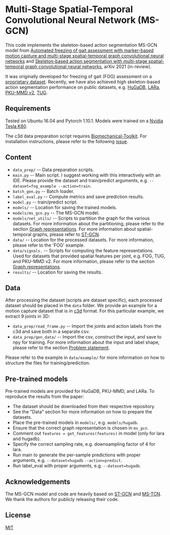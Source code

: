 # Multi-Stage Spatial-Temporal Convolutional Neural Network (MS-GCN)
This code implements the skeleton-based action segmentation MS-GCN model from [Automated freezing of gait assessment with
marker-based motion capture and multi-stage
spatial-temporal graph convolutional neural
networks](https://arxiv.org/abs/2103.15449) and [Skeleton-based action segmentation with multi-stage spatial-temporal graph convolutional neural networks](), arXiv 2021 (in-review).

It was originally developed for freezing of gait (FOG) assessment on a [proprietary dataset](https://movementdisorders.onlinelibrary.wiley.com/doi/10.1002/mds.23327). Recently, we have also achieved high skeleton-based action segmentation performance on public datasets, e.g. [HuGaDB](https://arxiv.org/abs/1705.08506), [LARa](https://www.ncbi.nlm.nih.gov/pmc/articles/PMC7436169/), [PKU-MMD v2](https://arxiv.org/abs/1703.07475), [TUG](https://www.nature.com/articles/s41597-020-00627-7).

## Requirements
Tested on Ubuntu 16.04 and Pytorch 1.10.1. Models were trained on a
[Nvidia Tesla K80](https://www.nvidia.com/en-gb/data-center/tesla-k80/).

The c3d data preparation script requires [Biomechanical-Toolkit](https://github.com/Biomechanical-ToolKit/BTKPython). For installation instructions, please refer to the following [issue](https://github.com/Biomechanical-ToolKit/BTKPython/issues/2).

## Content
* `data_prep/` -- Data preparation scripts.
* `main.py` -- Main script. I suggest working with this interactively with an IDE. Please provide the dataset and train/predict arguments, e.g. `--dataset=fog_example --action=train`.
* `batch_gen.py` -- Batch loader.
* `label_eval.py` -- Compute metrics and save prediction results.
* `model.py` -- train/predict script.
* `models/` -- Location for saving the trained models.
* `models/ms_gcn.py` -- The MS-GCN model.
* `models/net_utils/` -- Scripts to partition the graph for the various datasets. For more information about the partitioning, please refer to the section [Graph representations](). For more information about spatial-temporal graphs, please refer to [ST-GCN](https://arxiv.org/pdf/1801.07455.pdf).
* `data/` -- Location for the processed datasets. For more information, please refer to the 'FOG' example.
* `data/signals.` -- Scripts for computing the feature representations. Used for datasets that provided spatial features per joint, e.g. FOG, TUG, and PKU-MMD v2. For more information, please refer to the section [Graph representations]().
* `results/` -- Location for saving the results.

## Data
After processing the dataset (scripts are dataset specific), each processed dataset should be placed in the ``data`` folder. We provide an example for a motion capture dataset that is in [c3d](https://www.c3d.org/) format. For this particular example, we extract 9 joints in 3D:
* `data_prep/read_frame.py` -- Import the joints and action labels from the c3d and save both in a separate csv.
* `data_prep/gen_data/` -- Import the csv, construct the input, and save to npy for training. For more information about the input and label shape, please refer to the section [Problem statement]().

Please refer to the example in `data/example/` for more information on how to structure the files for training/prediction.

## Pre-trained models
Pre-trained models are provided for HuGaDB, PKU-MMD, and LARa. To reproduce the results from the paper:
* The dataset should be downloaded from their respective repository.
* See the "Data" section for more information on how to prepare the datasets.
* Place the pre-trained models in ``models/``, e.g. ``models/hugadb``.
* Ensure that the correct graph representation is chosen in ``ms_gcn``.
* Comment out ``features = get_features(features)`` in model (only for lara and hugadb).
* Specify the correct sampling rate, e.g. downsampling factor of 4 for lara.
* Run main to generate the per-sample predictions with proper arguments, e.g. ``--dataset=hugadb`` ``--action=predict``.
* Run label_eval with proper arguments, e.g. ``--dataset=hugadb``.

## Acknowledgements
The MS-GCN model and code are heavily based on [ST-GCN](https://github.com/yysijie/st-gcn) and [MS-TCN](https://github.com/yabufarha/ms-tcn). We thank the authors for publicly releasing their code.

## License
[MIT](https://choosealicense.com/licenses/mit/)
